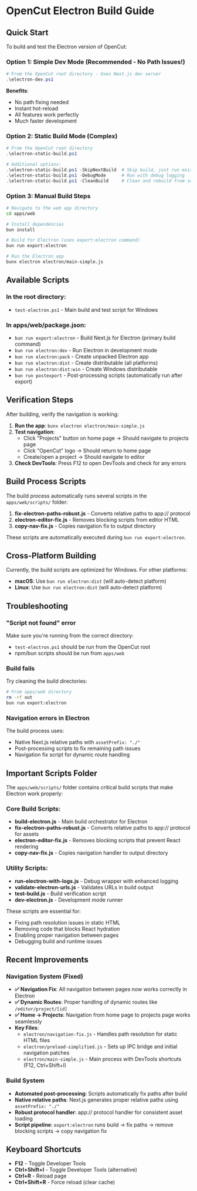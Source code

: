 # OpenCut Electron Build Guide

## Quick Start

To build and test the Electron version of OpenCut:

### Option 1: Simple Dev Mode (Recommended - No Path Issues!)
```powershell
# From the OpenCut root directory - Uses Next.js dev server
.\electron-dev.ps1
```
**Benefits**: 
- No path fixing needed
- Instant hot-reload
- All features work perfectly
- Much faster development

### Option 2: Static Build Mode (Complex)
```powershell
# From the OpenCut root directory
.\electron-static-build.ps1

# Additional options:
.\electron-static-build.ps1 -SkipNextBuild  # Skip build, just run existing
.\electron-static-build.ps1 -DebugMode      # Run with debug logging
.\electron-static-build.ps1 -CleanBuild     # Clean and rebuild from scratch
```

### Option 3: Manual Build Steps
```bash
# Navigate to the web app directory
cd apps/web

# Install dependencies
bun install

# Build for Electron (uses export:electron command)
bun run export:electron

# Run the Electron app
bunx electron electron/main-simple.js
```

## Available Scripts

### In the root directory:
- `test-electron.ps1` - Main build and test script for Windows

### In apps/web/package.json:
- `bun run export:electron` - Build Next.js for Electron (primary build command)
- `bun run electron:dev` - Run Electron in development mode
- `bun run electron:pack` - Create unpacked Electron app
- `bun run electron:dist` - Create distributable (all platforms)
- `bun run electron:dist:win` - Create Windows distributable
- `bun run postexport` - Post-processing scripts (automatically run after export)

## Verification Steps

After building, verify the navigation is working:

1. **Run the app**: `bunx electron electron/main-simple.js`
2. **Test navigation**:
   - Click "Projects" button on home page → Should navigate to projects page
   - Click "OpenCut" logo → Should return to home page
   - Create/open a project → Should navigate to editor
3. **Check DevTools**: Press F12 to open DevTools and check for any errors

## Build Process Scripts

The build process automatically runs several scripts in the `apps/web/scripts/` folder:

1. **fix-electron-paths-robust.js** - Converts relative paths to app:// protocol
2. **electron-editor-fix.js** - Removes blocking scripts from editor HTML
3. **copy-nav-fix.js** - Copies navigation fix to output directory

These scripts are automatically executed during `bun run export:electron`.

## Cross-Platform Building

Currently, the build scripts are optimized for Windows. For other platforms:

- **macOS**: Use `bun run electron:dist` (will auto-detect platform)
- **Linux**: Use `bun run electron:dist` (will auto-detect platform)

## Troubleshooting

### "Script not found" error
Make sure you're running from the correct directory:
- `test-electron.ps1` should be run from the OpenCut root
- npm/bun scripts should be run from `apps/web`

### Build fails
Try cleaning the build directories:
```bash
# From apps/web directory
rm -rf out
bun run export:electron
```

### Navigation errors in Electron
The build process uses:
- Native Next.js relative paths with `assetPrefix: "./"`
- Post-processing scripts to fix remaining path issues
- Navigation fix script for dynamic route handling

## Important Scripts Folder

The `apps/web/scripts/` folder contains critical build scripts that make Electron work properly:

### Core Build Scripts:
- **build-electron.js** - Main build orchestrator for Electron
- **fix-electron-paths-robust.js** - Converts relative paths to app:// protocol for assets
- **electron-editor-fix.js** - Removes blocking scripts that prevent React rendering
- **copy-nav-fix.js** - Copies navigation handler to output directory

### Utility Scripts:
- **run-electron-with-logs.js** - Debug wrapper with enhanced logging
- **validate-electron-urls.js** - Validates URLs in build output
- **test-build.js** - Build verification script
- **dev-electron.js** - Development mode runner

These scripts are essential for:
- Fixing path resolution issues in static HTML
- Removing code that blocks React hydration
- Enabling proper navigation between pages
- Debugging build and runtime issues

## Recent Improvements

### Navigation System (Fixed)
- **✅ Navigation Fix**: All navigation between pages now works correctly in Electron
- **✅ Dynamic Routes**: Proper handling of dynamic routes like `/editor/project/[id]`
- **✅ Home → Projects**: Navigation from home page to projects page works seamlessly
- **Key Files**:
  - `electron/navigation-fix.js` - Handles path resolution for static HTML files
  - `electron/preload-simplified.js` - Sets up IPC bridge and initial navigation patches
  - `electron/main-simple.js` - Main process with DevTools shortcuts (F12, Ctrl+Shift+I)

### Build System
- **Automated post-processing**: Scripts automatically fix paths after build
- **Native relative paths**: Next.js generates proper relative paths using `assetPrefix: "./"`
- **Robust protocol handler**: app:// protocol handler for consistent asset loading
- **Script pipeline**: `export:electron` runs build → fix paths → remove blocking scripts → copy navigation fix

## Keyboard Shortcuts

- **F12** - Toggle Developer Tools
- **Ctrl+Shift+I** - Toggle Developer Tools (alternative)
- **Ctrl+R** - Reload page
- **Ctrl+Shift+R** - Force reload (clear cache)